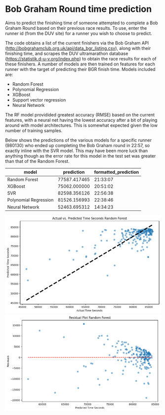 # Bob Graham Round time prediction

Aims to predict the finishing time of someone attempted to complete a Bob Graham Round based on their previous race results. To use, enter the runner id (from the DUV site) for a runner you wish to choose to predict.

The code obtains a list of the current finishers via the Bob Graham API (http://bobgrahamclub.org.uk/api/data_bgr_listing.csv), along with their finishing time, and scrapes the DUV ultramarathon database (https://statistik.d-u-v.org/index.php) to obtain the race results for each of these finishers. A number of models are then trained on features for each runner with the target of predicting their BGR finish time. Models included are:

- Random Forest
- Polynomial Regression
- XGBoost
- Support vector regression
- Neural Network

The RF model providided greatest accuracy (RMSE) based on the current features, with a neural net having the lowest accuracy after a bit of playing around with model architectures. This is somewhat expected given the low number of training samples. 

Below shows the predictions of the various models for a specific runner (980130) who ended up completing the Bob Graham round in 22:57, so exactly inline with the SVR model. This may have been more luck than anything though as the error rate for this model in the test set was greater than that of the Random Forest.

| model                | prediction   | formatted_prediction |
|----------------------|--------------|----------------------|
| Random Forest        | 77587.417465 | 21:33:07             |
| XGBoost              | 75062.000000 | 20:51:02             |
| SVR                  | 82598.356126 | 22:56:38             |
| Polynomial Regression| 81526.156993 | 22:38:46             |
| Neural Network       | 52463.695312 | 14:34:23             |

![Random Forest accuracy](./output/rf_pred.png)
![Random Forest residuals](./output/rf_residual.png)